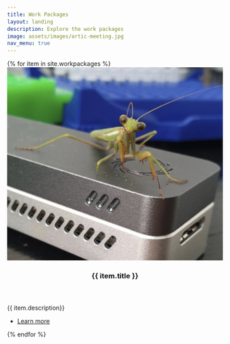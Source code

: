 ```yaml
---
title: Work Packages
layout: landing
description: Explore the work packages
image: assets/images/artic-meeting.jpg
nav_menu: true
---
```


<!-- Main -->
<div id="main">

<!-- One 
<section id="one">
	<div class="inner">
		<header class="major">
			<h2>Overview</h2>
		</header>
		<p>overview text here</p>
	</div>
</section>
-->

<!-- Two -->
<section id="two" class="spotlights">
{% for item in site.workpackages %}
	<section>
		<a href="wp1.html" class="image">
			<img src="assets/images/mantis.jpg" alt="" data-position="center center" />
		</a>
		<div class="content">
			<div class="inner">
				<header class="major">
					<h3>{{ item.title }}</h3>
				</header>
				<p>{{ item.description}}</p>
				<ul class="actions">
					<li><a href="{{ item.permalink }}" class="button">Learn more</a></li>
				</ul>
			</div>
		</div>
	</section>
{% endfor %}
</section>

<!-- Three 
<section id="three">
	<div class="inner">
		<header class="major">
			<h2>Massa libero</h2>
		</header>
		<p>Nullam et orci eu lorem consequat tincidunt vivamus et sagittis libero. Mauris aliquet magna magna sed nunc rhoncus pharetra. Pellentesque condimentum sem. In efficitur ligula tate urna. Maecenas laoreet massa vel lacinia pellentesque lorem ipsum dolor. Nullam et orci eu lorem consequat tincidunt. Vivamus et sagittis libero. Mauris aliquet magna magna sed nunc rhoncus amet pharetra et feugiat tempus.</p>
		<ul class="actions">
			<li><a href="generic.html" class="button next">Get Started</a></li>
		</ul>
	</div>
</section>
-->

</div>
